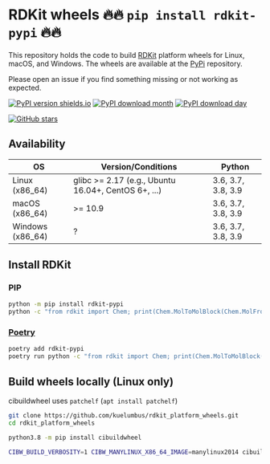 
# RDKit wheels 🔥🔥 `pip install rdkit-pypi` 🔥🔥

This repository holds the code to build [RDKit](https://github.com/rdkit/rdkit) platform wheels for Linux, macOS, and Windows. The wheels are available at the [PyPi](https://pypi.org/project/rdkit-pypi/) repository.

Please open an issue if you find something missing or not working as expected. 

[![PyPI version shields.io](https://img.shields.io/pypi/v/rdkit-pypi.svg?style=for-the-badge&logo=PyPI&logoColor=blue)](https://pypi.python.org/pypi/rdkit-pypi/)
[![PyPI download month](https://img.shields.io/pypi/dm/rdkit-pypi.svg?style=for-the-badge&logo=PyPI)](https://pypi.python.org/pypi/rdkit-pypi/)
[![PyPI download day](https://img.shields.io/pypi/dd/rdkit-pypi.svg?style=for-the-badge&logo=PyPI)](https://pypi.python.org/pypi/rdkit-pypi/)

[![GitHub stars](https://img.shields.io/github/stars/kuelumbus/rdkit_platform_wheels.svg?style=social&label=Star&maxAge=2592000)](https://github.com/kuelumbus/rdkit_platform_wheels)

## Availability

| OS | Version/Conditions | Python |
| ----------- | ----------- | ----------- |
| Linux (x86_64) | glibc >= 2.17 (e.g., Ubuntu 16.04+, CentOS 6+, ...) | 3.6, 3.7, 3.8, 3.9 |
| macOS (x86_64) | >= 10.9  | 3.6, 3.7, 3.8, 3.9 |
| Windows (x86_64) | ? | 3.6, 3.7, 3.8, 3.9 |

## Install RDKit 

### PIP

```bash
python -m pip install rdkit-pypi
python -c "from rdkit import Chem; print(Chem.MolToMolBlock(Chem.MolFromSmiles('C1CCC1')))"
```

### [Poetry](https://python-poetry.org/)
```bash
poetry add rdkit-pypi
poetry run python -c "from rdkit import Chem; print(Chem.MolToMolBlock(Chem.MolFromSmiles('C1CCC1')))"
```

## Build wheels locally (Linux only)

cibuildwheel uses `patchelf` (`apt install patchelf`) 

```bash
git clone https://github.com/kuelumbus/rdkit_platform_wheels.git
cd rdkit_platform_wheels

python3.8 -m pip install cibuildwheel

CIBW_BUILD_VERBOSITY=1 CIBW_MANYLINUX_X86_64_IMAGE=manylinux2014 cibuildwheel --platform linux --output-dir wheelhouse
```